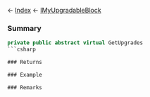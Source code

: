 ← [Index](Api-Index) ← [IMyUpgradableBlock](Sandbox.ModAPI.Ingame.IMyUpgradableBlock)

### Summary

```csharp
private public abstract virtual GetUpgrades
```csharp

### Returns

### Example

### Remarks

